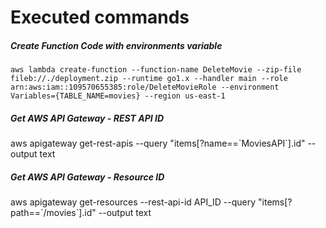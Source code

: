 # Executed commands

##### Create Function Code with environments variable
`aws lambda create-function --function-name DeleteMovie --zip-file fileb://./deployment.zip --runtime go1.x --handler main --role arn:aws:iam::109570655385:role/DeleteMovieRole --environment Variables={TABLE_NAME=movies} --region us-east-1`

##### Get AWS API Gateway - REST API ID

aws apigateway get-rest-apis --query "items[?name==\`MoviesAPI\`].id" --output text

##### Get AWS API Gateway - Resource ID

aws apigateway get-resources --rest-api-id API_ID --query "items[?path==\`/movies\`].id" --output text
